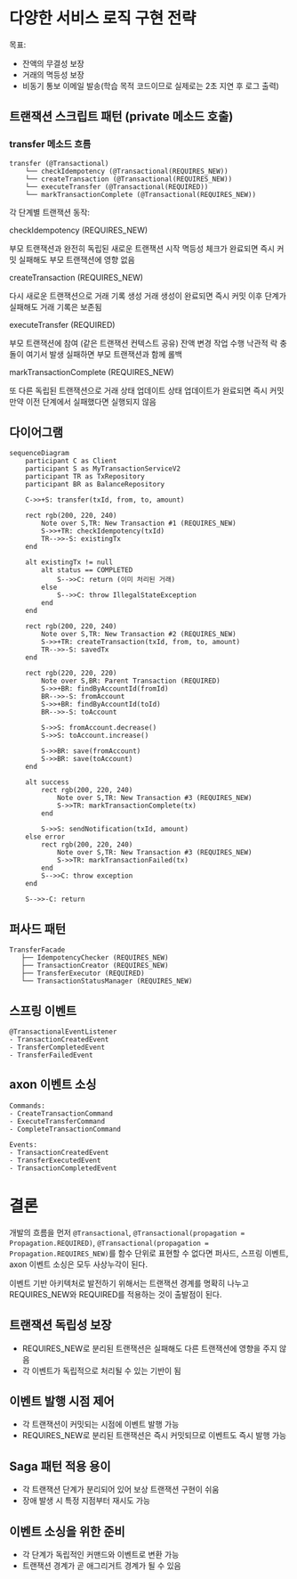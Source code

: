 # 다양한 서비스 로직 구현 전략
목표:
- 잔액의 무결성 보장
- 거래의 멱등성 보장
- 비동기 통보 이메일 발송(학습 목적 코드이므로 실제로는 2초 지연 후 로그 출력)

## 트랜잭션 스크립트 패턴 (private 메소드 호출)
### transfer 메소드 흐름

```
transfer (@Transactional)
    └── checkIdempotency (@Transactional(REQUIRES_NEW))
    └── createTransaction (@Transactional(REQUIRES_NEW))
    └── executeTransfer (@Transactional(REQUIRED))
    └── markTransactionComplete (@Transactional(REQUIRES_NEW))
```

각 단계별 트랜잭션 동작:

checkIdempotency (REQUIRES_NEW)

부모 트랜잭션과 완전히 독립된 새로운 트랜잭션 시작
멱등성 체크가 완료되면 즉시 커밋
실패해도 부모 트랜잭션에 영향 없음

createTransaction (REQUIRES_NEW)

다시 새로운 트랜잭션으로 거래 기록 생성
거래 생성이 완료되면 즉시 커밋
이후 단계가 실패해도 거래 기록은 보존됨

executeTransfer (REQUIRED)

부모 트랜잭션에 참여 (같은 트랜잭션 컨텍스트 공유)
잔액 변경 작업 수행
낙관적 락 충돌이 여기서 발생
실패하면 부모 트랜잭션과 함께 롤백

markTransactionComplete (REQUIRES_NEW)

또 다른 독립된 트랜잭션으로 거래 상태 업데이트
상태 업데이트가 완료되면 즉시 커밋
만약 이전 단계에서 실패했다면 실행되지 않음

## 다이어그램

```mermaid
sequenceDiagram
    participant C as Client
    participant S as MyTransactionServiceV2
    participant TR as TxRepository
    participant BR as BalanceRepository
    
    C->>+S: transfer(txId, from, to, amount)
    
    rect rgb(200, 220, 240)
        Note over S,TR: New Transaction #1 (REQUIRES_NEW)
        S->>+TR: checkIdempotency(txId)
        TR-->>-S: existingTx
    end
    
    alt existingTx != null
        alt status == COMPLETED
            S-->>C: return (이미 처리된 거래)
        else
            S-->>C: throw IllegalStateException
        end
    end
    
    rect rgb(200, 220, 240)
        Note over S,TR: New Transaction #2 (REQUIRES_NEW)
        S->>+TR: createTransaction(txId, from, to, amount)
        TR-->>-S: savedTx
    end
    
    rect rgb(220, 220, 220)
        Note over S,BR: Parent Transaction (REQUIRED)
        S->>+BR: findByAccountId(fromId)
        BR-->>-S: fromAccount
        S->>+BR: findByAccountId(toId)
        BR-->>-S: toAccount
        
        S->>S: fromAccount.decrease()
        S->>S: toAccount.increase()
        
        S->>BR: save(fromAccount)
        S->>BR: save(toAccount)
    end
    
    alt success
        rect rgb(200, 220, 240)
            Note over S,TR: New Transaction #3 (REQUIRES_NEW)
            S->>TR: markTransactionComplete(tx)
        end
        
        S->>S: sendNotification(txId, amount)
    else error
        rect rgb(200, 220, 240)
            Note over S,TR: New Transaction #3 (REQUIRES_NEW)
            S->>TR: markTransactionFailed(tx)
        end
        S-->>C: throw exception
    end
    
    S-->>-C: return
```

## 퍼사드 패턴
```
TransferFacade
   ├── IdempotencyChecker (REQUIRES_NEW)
   ├── TransactionCreator (REQUIRES_NEW)
   ├── TransferExecutor (REQUIRED)
   └── TransactionStatusManager (REQUIRES_NEW)
```

## 스프링 이벤트
```
@TransactionalEventListener
- TransactionCreatedEvent
- TransferCompletedEvent
- TransferFailedEvent
```
## axon 이벤트 소싱
```
Commands:
- CreateTransactionCommand
- ExecuteTransferCommand
- CompleteTransactionCommand

Events:
- TransactionCreatedEvent
- TransferExecutedEvent
- TransactionCompletedEvent
```

# 결론

개발의 흐름을 먼저 `@Transactional`, `@Transactional(propagation = Propagation.REQUIRED)`,
`@Transactional(propagation = Propagation.REQUIRES_NEW)`를 함수 단위로 표현할 수 없다면 퍼사드, 스프링 이벤트, axon 이벤트
소싱은
모두 사상누각이 된다.

이벤트 기반 아키텍처로 발전하기 위해서는 트랜잭션 경계를 명확히 나누고 REQUIRES_NEW와 REQUIRED를 적용하는 것이 출발점이 된다.

## 트랜잭션 독립성 보장

- REQUIRES_NEW로 분리된 트랜잭션은 실패해도 다른 트랜잭션에 영향을 주지 않음
- 각 이벤트가 독립적으로 처리될 수 있는 기반이 됨

## 이벤트 발행 시점 제어

- 각 트랜잭션이 커밋되는 시점에 이벤트 발행 가능
- REQUIRES_NEW로 분리된 트랜잭션은 즉시 커밋되므로 이벤트도 즉시 발행 가능

## Saga 패턴 적용 용이

- 각 트랜잭션 단계가 분리되어 있어 보상 트랜잭션 구현이 쉬움
- 장애 발생 시 특정 지점부터 재시도 가능

## 이벤트 소싱을 위한 준비

- 각 단계가 독립적인 커맨드와 이벤트로 변환 가능
- 트랜잭션 경계가 곧 애그리거트 경계가 될 수 있음
